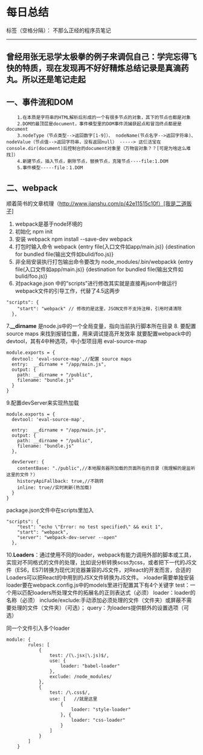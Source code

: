 # 每日总结

标签（空格分隔）： 不那么正经的程序员笔记

---
曾经用张无忌学太极拳的例子来调侃自己：学完忘得飞快的特质，现在发现再不好好精炼总结记录是真滴药丸。所以还是笔记走起
---
## 一、事件流和DOM
```
    1.在本质是字符串的HTML解析后形成的一个有很多节点的对象，其下的节点也都是对象
    2.DOM的最顶层是document，事件模型里的DOM事件流捕获起点和冒泡终点都是是document
    3.nodeType（节点类型-->返回数字[1-9]）、 nodeName(节点名字-->返回字符串)、 nodeValue（节点值-->返回字符串，没有返回null） -----> 这仨活宝在 console.dir(document)后控制台的document对象里（万物皆对象？？[可是为啥这么难找]）
    4.新建节点，插入节点，删除节点，替换节点，克隆节点----file:1.DOM
    5.事件模型-----file：1.DOM
```
## 二、webpack   
顺着简书的文章梳理（http://www.jianshu.com/p/42e11515c10f）[我是二道贩子]
1. webpack是基于node环境的
2. 初始化  npm init 
3. 安装  webpack  npm install --save-dev webpack
4. 打包时输入命令  webpack {entry file(入口文件如app/main.js)} {destination for bundled file(输出文件如bulid/foo.js)}
5. 非全局安装执行打包输出命令要改为  node_modules/.bin/webpackk {entry file(入口文件如app/main.js)} {destination for bundled file(输出文件如bulid/foo.js)}
6. 对package.json 中的“scripts”进行修改其实就是直接再json中做运行webpack文件的引导工作，代替了4.5这两步
```
"scripts": {
    "start": "webpack" // 修改的是这里，JSON文件不支持注释，引用时请清除
  },
```
7.**__dirname** 是node.js中的一个全局变量，指向当前执行脚本所在目录
8. 要配置source maps 来找到报错位置，用来调试提高开发效率 就要配置webpack中的devtool，其有4中种选项，中小型项目用 eval-source-map
```
module.exports = {
  devtool: 'eval-source-map',//配置 source maps
  entry:  __dirname + "/app/main.js",
  output: {
    path: __dirname + "/public",
    filename: "bundle.js"
  }
}
```

9.配置devServer来实现热加载
```
module.exports = {
  devtool: 'eval-source-map',

  entry:  __dirname + "/app/main.js",
  output: {
    path: __dirname + "/public",
    filename: "bundle.js"
  },

  devServer: {
    contentBase: "./public",//本地服务器所加载的页面所在的目录（我理解的是监听这里的文件？）
    historyApiFallback: true,//不跳转
    inline: true//实时刷新(热加载)
  } 
}
```
package.json文件中在scripts里加入 
```
"scripts": {
    "test": "echo \"Error: no test specified\" && exit 1",
    "start": "webpack",
    "server": "webpack-dev-server --open"
  },
```
10.**Loaders**：通过使用不同的loader，webpack有能力调用外部的脚本或工具，实现对不同格式的文件的处理，比如说分析转换scss为css，或者把下一代的JS文件（ES6，ES7)转换为现代浏览器兼容的JS文件，对React的开发而言，合适的Loaders可以把React的中用到的JSX文件转换为JS文件。
    >loader需要单独安装
    loader要在webpack.config.js中的models里进行配置其下有4个关键字
    test：一个用以匹配loaders所处理文件的拓展名的正则表达式（必须）
loader：loader的名称（必须）
include/exclude:手动添加必须处理的文件（文件夹）或屏蔽不需要处理的文件（文件夹）（可选）；
query：为loaders提供额外的设置选项（可选）

同一个文件引入多个loader
```
module: {
        rules: [
            {
                test: /(\.jsx|\.js)$/,
                use: {
                    loader: "babel-loader"
                },
                exclude: /node_modules/
            },
            {
                test: /\.css$/,
                use: [   //就是这里
                    {
                        loader: "style-loader"
                    }, {
                        loader: "css-loader"
                    }
                ]
            }
        ]
    }
```

